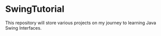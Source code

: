 # SwingTutorial
This repository will store various projects on my journey to learning Java Swing Interfaces.
